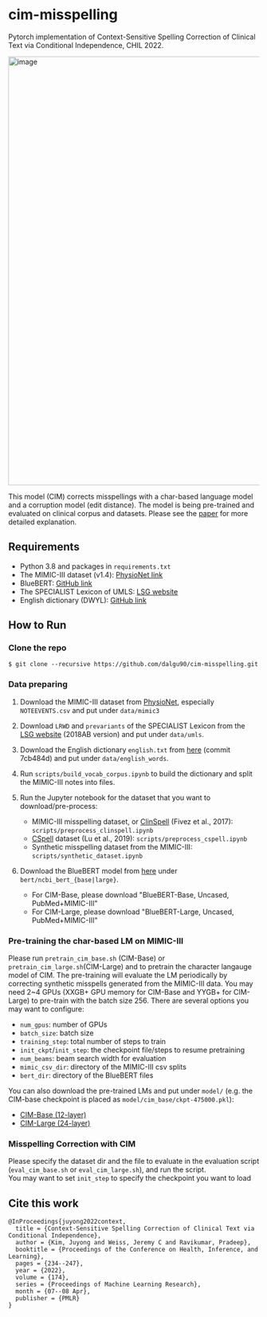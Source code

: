 # cim-misspelling

Pytorch implementation of Context-Sensitive Spelling Correction of Clinical Text via Conditional Independence, CHIL 2022.

<img width="860" alt="image" src="https://github.com/dalgu90/cim-misspelling/assets/13655756/30f25adf-8162-4d15-9a09-66af04ebbbd1">


This model (CIM) corrects misspellings with a char-based language model and a corruption model (edit distance).
The model is being pre-trained and evaluated on clinical corpus and datasets.
Please see the [paper](https://proceedings.mlr.press/v174/kim22b/kim22b.pdf) for more detailed explanation.


## Requirements

- Python 3.8 and packages in `requirements.txt`
- The MIMIC-III dataset (v1.4): [PhysioNet link](https://physionet.org/)
- BlueBERT: [GitHub link](https://github.com/ncbi-nlp/bluebert)
- The SPECIALIST Lexicon of UMLS: [LSG website](https://lhncbc.nlm.nih.gov/LSG/Projects/lexicon/current/web/release/)
- English dictionary (DWYL): [GitHub link](https://github.com/dwyl/english-words)


## How to Run

### Clone the repo

```
$ git clone --recursive https://github.com/dalgu90/cim-misspelling.git
```

### Data preparing

1. Download the MIMIC-III dataset from [PhysioNet](https://physionet.org/), especially `NOTEEVENTS.csv` and put under `data/mimic3`

2. Download `LRWD` and `prevariants` of the SPECIALIST Lexicon from the [LSG website](https://lhncbc.nlm.nih.gov/LSG/Projects/lexicon/current/web/release/) (2018AB version) and put under `data/umls`.

3. Download the English dictionary `english.txt` from [here](https://github.com/dwyl/english-words/tree/7cb484da5de560c11109c8f3925565966015e5a9) (commit 7cb484d) and put under `data/english_words`.

4. Run `scripts/build_vocab_corpus.ipynb` to build the dictionary and split the MIMIC-III notes into files.

5. Run the Jupyter notebook for the dataset that you want to download/pre-process:
    - MIMIC-III misspelling dataset, or [ClinSpell](https://github.com/clips/clinspell) (Fivez et al., 2017): `scripts/preprocess_clinspell.ipynb`
    - [CSpell](https://lsg3.nlm.nih.gov/LexSysGroup/Projects/cSpell/current/web/index.html) dataset (Lu et al., 2019): `scripts/preprocess_cspell.ipynb`
    - Synthetic misspelling dataset from the MIMIC-III: `scripts/synthetic_dataset.ipynb`

6. Download the BlueBERT model from [here](https://github.com/ncbi-nlp/bluebert) under `bert/ncbi_bert_{base|large}`.
    - For CIM-Base, please download "BlueBERT-Base, Uncased, PubMed+MIMIC-III"
    - For CIM-Large, please download "BlueBERT-Large, Uncased, PubMed+MIMIC-III"

### Pre-training the char-based LM on MIMIC-III

Please run `pretrain_cim_base.sh` (CIM-Base) or `pretrain_cim_large.sh`(CIM-Large) and to pretrain the character langauge model of CIM.
The pre-training will evaluate the LM periodically by correcting synthetic misspells generated from the MIMIC-III data.
You may need 2~4 GPUs (XXGB+ GPU memory for CIM-Base and YYGB+ for CIM-Large) to pre-train with the batch size 256.
There are several options you may want to configure:
- `num_gpus`: number of GPUs
- `batch_size`: batch size
- `training_step`: total number of steps to train
- `init_ckpt`/`init_step`: the checkpoint file/steps to resume pretraining
- `num_beams`: beam search width for evaluation
- `mimic_csv_dir`: directory of the MIMIC-III csv splits
- `bert_dir`: directory of the BlueBERT files

You can also download the pre-trained LMs and put under `model/` (e.g. the CIM-base checkpoint is placed as `model/cim_base/ckpt-475000.pkl`):
- [CIM-Base (12-layer)](https://drive.google.com/file/d/1h-0ivx8H1lJB3s00SSOW4YAtvlGnW81s/view?usp=sharing)
- [CIM-Large (24-layer)](https://drive.google.com/file/d/1gFPC1uSNR8VOCCZqb7RVc76tlUN1wBYB/view?usp=sharing)

### Misspelling Correction with CIM

Please specify the dataset dir and the file to evaluate in the evaluation script (`eval_cim_base.sh` or `eval_cim_large.sh`), and run the script.  
You may want to set `init_step` to specify the checkpoint you want to load


## Cite this work

```
@InProceedings{juyong2022context,
  title = {Context-Sensitive Spelling Correction of Clinical Text via Conditional Independence},
  author = {Kim, Juyong and Weiss, Jeremy C and Ravikumar, Pradeep},
  booktitle = {Proceedings of the Conference on Health, Inference, and Learning},
  pages = {234--247},
  year = {2022},
  volume = {174},
  series = {Proceedings of Machine Learning Research},
  month = {07--08 Apr},
  publisher = {PMLR}
}
```
